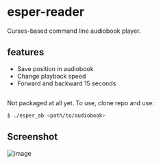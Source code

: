 # esper-reader
Curses-based command line audiobook player.

## features
- Save position in audiobook
- Change playback speed
- Forward and backward 15 seconds

##
Not packaged at all yet. To use, clone repo and use:
```sh
$ ./esper_ab <path/to/audiobook>
```
##
## Screenshot
![image](https://user-images.githubusercontent.com/49824803/130341287-df54df33-1062-491b-b3e6-e8f2cbe59405.png)


